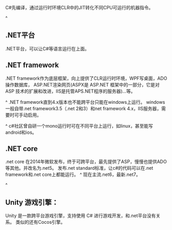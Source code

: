 C#先编译，通过运行时环境CLR中的JIT转化不同CPU可运行的机器指令。

^
## **.NET平台**
.NET平台，可以让C#等语言运行在上面。
## **.NET framework**
.NET framework作为底层框架，向上提供了CLR运行时环境，WPF写桌面，ADO操作数据库，
ASP.NET渲染网页(ASPX是 ASP.NET 框架中的一部分，它是对 ASP 技术的扩展和改进，IIS是托管APS.NET程序的服务器)...等。

^
.NET framework直到4.x版本也不能跨平台只能在windows上运行。
windows一般自带.net framework3.5（.net 2和3）和net framework 4.x，IIS服务器，需要时可手动启用。

^
c#社区曾自研一个mono运行时可在不同平台上运行，如linux，甚至能写android和ios。
## **.NET core**
.net core  在2014年微软发布，终于可跨平台，最先提供了ASP，慢慢也提供ADO等其他。并改名为.net5。
发布.net standard标准，让c#的代码可以在.net framework和.net core上都能运行。
^
现在主流.net6，最新.net7。

^
## **Unity 游戏引擎：**
Unity 是一款跨平台游戏引擎，支持使用 C# 进行游戏开发，和.net平台没有关系。
类似的还有Cocos引擎。


